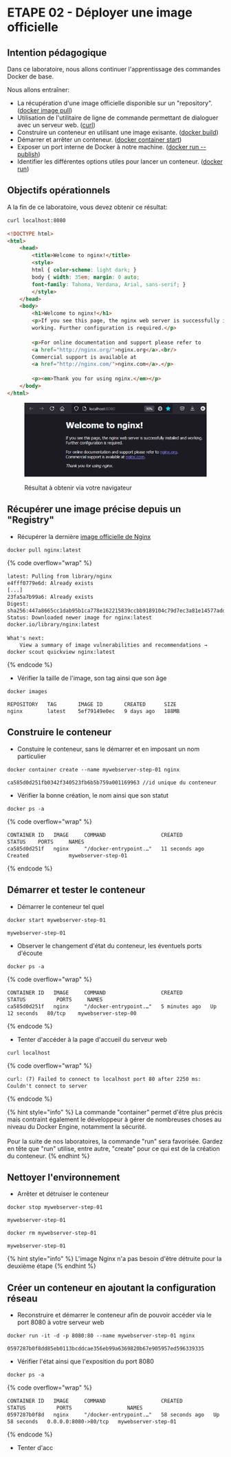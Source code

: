 # ETAPE 02 - Déployer une image officielle

## Intention pédagogique

Dans ce laboratoire, nous allons continuer l'apprentissage des commandes Docker de base.

Nous allons entraîner:

* La récupération d'une image officielle disponible sur un "repository". ([docker image pull](https://docs.docker.com/reference/cli/docker/image/pull/))
* Utilisation de l'utilitaire de ligne de commande permettant de dialoguer avec un serveur web. ([curl](https://curl.se/))
* Construire un conteneur en utilisant une image exisante. ([docker build](https://docs.docker.com/reference/cli/docker/buildx/build/))
* Démarrer et arrêter un conteneur. ([docker container start](https://docs.docker.com/reference/cli/docker/container/start/))
* Exposer un port interne de Docker à notre machine. ([docker run --publish](https://docs.docker.com/reference/cli/docker/container/run/#publish))
* Identifier les différentes options utiles pour lancer un conteneur. ([docker run](https://docs.docker.com/reference/cli/docker/container/run/))

## Objectifs opérationnels

A la fin de ce laboratoire, vous devez obtenir ce résultat:

```bash
curl localhost:8080
```

```html
<!DOCTYPE html>
<html>
    <head>
        <title>Welcome to nginx!</title>
        <style>
        html { color-scheme: light dark; }
        body { width: 35em; margin: 0 auto;
        font-family: Tahoma, Verdana, Arial, sans-serif; }
        </style>
    </head>
    <body>
        <h1>Welcome to nginx!</h1>
        <p>If you see this page, the nginx web server is successfully installed and
        working. Further configuration is required.</p>

        <p>For online documentation and support please refer to
        <a href="http://nginx.org/">nginx.org</a>.<br/>
        Commercial support is available at
        <a href="http://nginx.com/">nginx.com</a>.</p>

        <p><em>Thank you for using nginx.</em></p>
    </body>
</html>
```

<figure><img src="../../.gitbook/assets/image (2).png" alt=""><figcaption><p>Résultat à obtenir via votre navigateur</p></figcaption></figure>



## Récupérer une image précise depuis un "Registry"

* Récupérer la dernière [image officielle de Nginx](https://www.docker.com/blog/how-to-use-the-official-nginx-docker-image/)

```
docker pull nginx:latest
```

{% code overflow="wrap" %}
```
latest: Pulling from library/nginx
e4fff0779e6d: Already exists
[...]
23fa5a7b99a6: Already exists
Digest: sha256:447a8665cc1dab95b1ca778e162215839ccbb9189104c79d7ec3a81e14577add
Status: Downloaded newer image for nginx:latest
docker.io/library/nginx:latest

What's next:
    View a summary of image vulnerabilities and recommendations → docker scout quickview nginx:latest
```
{% endcode %}

* Vérifier la taille de l'image, son tag ainsi que son âge

```
docker images
```

```
REPOSITORY   TAG       IMAGE ID       CREATED      SIZE
nginx        latest    5ef79149e0ec   9 days ago   188MB
```

## Construire le conteneur

* Constuire le conteneur, sans le démarrer et en imposant un nom particulier

```docker
docker container create --name mywebserver-step-01 nginx
```

```
ca585d0d251fb0342f340523fb6b5b759a001169963 //id unique du conteneur
```

* Vérifier la bonne création, le nom ainsi que son statut

```
docker ps -a
```

{% code overflow="wrap" %}
```
CONTAINER ID   IMAGE     COMMAND                  CREATED          STATUS    PORTS     NAMES
ca585d0d251f   nginx     "/docker-entrypoint.…"   11 seconds ago   Created             mywebserver-step-01
```
{% endcode %}

## Démarrer et tester le conteneur

* Démarrer le conteneur tel quel

```
docker start mywebserver-step-01
```

```
mywebserver-step-01
```

* Observer le changement d'état du conteneur, les éventuels ports d'écoute

```
docker ps -a
```

{% code overflow="wrap" %}
```
CONTAINER ID   IMAGE     COMMAND                  CREATED         STATUS          PORTS     NAMES
ca585d0d251f   nginx     "/docker-entrypoint.…"   5 minutes ago   Up 12 seconds   80/tcp    mywebserver-step-00
```
{% endcode %}

* Tenter d'accéder à la page d'accueil du serveur web

```
curl localhost
```

{% code overflow="wrap" %}
```
curl: (7) Failed to connect to localhost port 80 after 2250 ms: Couldn't connect to server
```
{% endcode %}

{% hint style="info" %}
La commande "container" permet d'être plus précis mais contraint également le développeur à gérer de nombreuses choses au niveau du Docker Engine, notamment la sécurité.\
\
Pour la suite de nos laboratoires, la commande "run" sera favorisée. Gardez en tête que "run" utilise, entre autre, "create" pour ce qui est de la création du conteneur.
{% endhint %}

## Nettoyer l'environnement

* Arrêter et détruiser le conteneur

```
docker stop mywebserver-step-01
```

```
mywebserver-step-01
```

```
docker rm mywebserver-step-01
```

```
mywebserver-step-01
```

{% hint style="info" %}
L'image Nginx n'a pas besoin d'être détruite pour la deuxième étape
{% endhint %}

## Créer un conteneur en ajoutant la configuration réseau

* Reconstruire et démarrer le conteneur afin de pouvoir accéder via le port 8080 à votre serveur web

```
docker run -it -d -p 8080:80 --name mywebserver-step-01 nginx
```

```
0597287b0f8dd85eb0113bcddcae356eb99a6369820b67e905957ed596339335
```

* Vérifier l'état ainsi que l'exposition du port 8080

```
docker ps -a
```

{% code overflow="wrap" %}
```
CONTAINER ID   IMAGE     COMMAND                  CREATED          STATUS          PORTS                  NAMES
0597287b0f8d   nginx     "/docker-entrypoint.…"   58 seconds ago   Up 58 seconds   0.0.0.0:8080->80/tcp   mywebserver-step-01
```
{% endcode %}

* Tenter d'acc
